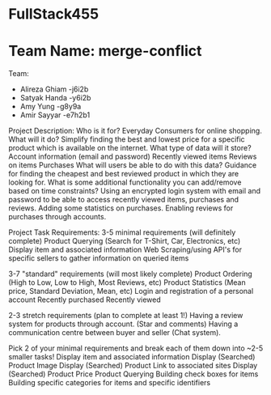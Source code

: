 # FullStack455


# Team Name: merge-conflict

Team: 
- Alireza Ghiam -j6i2b
- Satyak Handa -y6i2b
- Amy Yung -g8y9a 
- Amir Sayyar -e7h2b1

Project Description: 
Who is it for?
Everyday Consumers for online shopping.
What will it do?
Simplify finding the best and lowest price for a specific product which is available on the internet.
What type of data will it store?
Account information (email and password)
Recently viewed items
Reviews on items
Purchases
What will users be able to do with this data?
Guidance for finding the cheapest and best reviewed product in which they are looking for.
What is some additional functionality you can add/remove based on time constraints?
Using an encrypted login system with email and password to be able to access recently viewed items, purchases and reviews. Adding some statistics on purchases. Enabling reviews for purchases through accounts. 

Project Task Requirements:
3-5 minimal requirements (will definitely complete)
Product Querying (Search for T-Shirt, Car, Electronics, etc)
Display item and associated information
Web Scraping/using API's for specific sellers to gather information on queried items

3-7 "standard" requirements (will most likely complete) 
Product Ordering (High to Low, Low to High, Most Reviews, etc)
Product Statistics (Mean price, Standard Deviation, Mean, etc)
Login and registration of a personal account
Recently purchased
Recently viewed

2-3 stretch requirements (plan to complete at least 1!)
Having a review system for products through account. (Star and comments)
Having a communication centre between buyer and seller (Chat system).

Pick 2 of your minimal requirements and break each of them down into ~2-5 smaller tasks!
Display item and associated information
Display (Searched) Product Image
Display (Searched)  Product Link to associated sites
Display  (Searched) Product Price
Product Querying
Building check boxes for items
Building specific categories for items and specific identifiers
